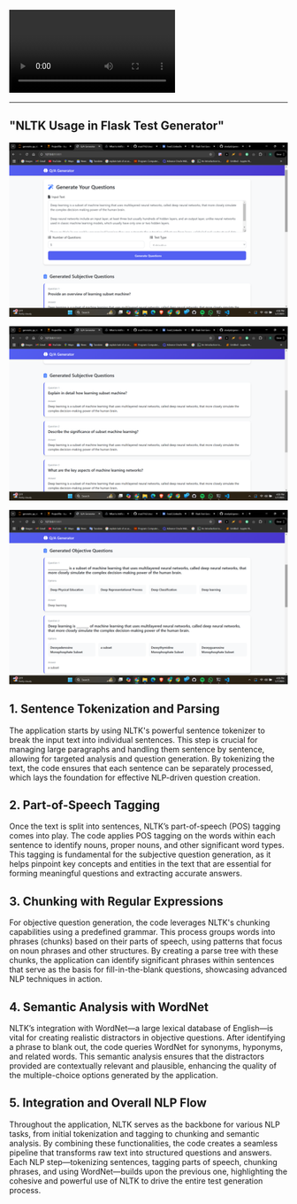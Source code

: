 
<video controls src="QandAgeneratorf.mp4" title="Title"></video>

---
"NLTK Usage in Flask Test Generator"
---

![alt text](image.png)


![alt text](image-2.png)


![alt text](image-1.png)
## 1. Sentence Tokenization and Parsing

The application starts by using NLTK's powerful sentence tokenizer to break the input text into individual sentences. This step is crucial for managing large paragraphs and handling them sentence by sentence, allowing for targeted analysis and question generation. By tokenizing the text, the code ensures that each sentence can be separately processed, which lays the foundation for effective NLP-driven question creation.

## 2. Part-of-Speech Tagging

Once the text is split into sentences, NLTK’s part-of-speech (POS) tagging comes into play. The code applies POS tagging on the words within each sentence to identify nouns, proper nouns, and other significant word types. This tagging is fundamental for the subjective question generation, as it helps pinpoint key concepts and entities in the text that are essential for forming meaningful questions and extracting accurate answers.

## 3. Chunking with Regular Expressions

For objective question generation, the code leverages NLTK's chunking capabilities using a predefined grammar. This process groups words into phrases (chunks) based on their parts of speech, using patterns that focus on noun phrases and other structures. By creating a parse tree with these chunks, the application can identify significant phrases within sentences that serve as the basis for fill-in-the-blank questions, showcasing advanced NLP techniques in action.

## 4. Semantic Analysis with WordNet

NLTK’s integration with WordNet—a large lexical database of English—is vital for creating realistic distractors in objective questions. After identifying a phrase to blank out, the code queries WordNet for synonyms, hyponyms, and related words. This semantic analysis ensures that the distractors provided are contextually relevant and plausible, enhancing the quality of the multiple-choice options generated by the application.

## 5. Integration and Overall NLP Flow

Throughout the application, NLTK serves as the backbone for various NLP tasks, from initial tokenization and tagging to chunking and semantic analysis. By combining these functionalities, the code creates a seamless pipeline that transforms raw text into structured questions and answers. Each NLP step—tokenizing sentences, tagging parts of speech, chunking phrases, and using WordNet—builds upon the previous one, highlighting the cohesive and powerful use of NLTK to drive the entire test generation process.
